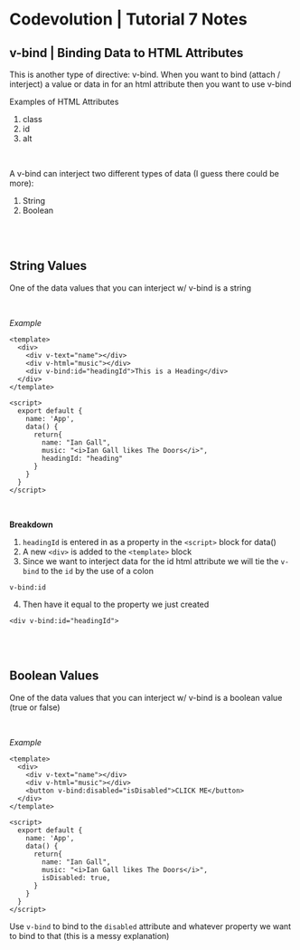# Codevolution | Tutorial 7 Notes


## v-bind | Binding Data to HTML Attributes

This is another type of directive: v-bind. When you want to bind (attach / interject) a value or data in for an html attribute then you want to use v-bind


Examples of HTML Attributes
1. class
1. id
1. alt




<br>

A v-bind can interject two different types of data (I guess there could be more):
1. String
1. Boolean

<br><br>


## String Values

One of the data values that you can interject w/ v-bind is a string


<br>

*Example*
```
<template>
  <div>
    <div v-text="name"></div>
    <div v-html="music"></div>
    <div v-bind:id="headingId">This is a Heading</div>
  </div>
</template>

<script>
  export default {
    name: 'App',
    data() {
      return{
        name: "Ian Gall",
        music: "<i>Ian Gall likes The Doors</i>",
        headingId: "heading"
      }
    }
  }
</script>
```

<br>

**Breakdown**
1. `headingId` is entered in as a property in the `<script>` block for data()
1. A new `<div>` is added to the `<template>` block
1. Since we want to interject data for the id html attribute we will tie the `v-bind` to the `id` by the use of a colon  
```
v-bind:id
```

4. Then have it equal to the property we just created 
```
<div v-bind:id="headingId">
```


<br><br>


## Boolean Values

One of the data values that you can interject w/ v-bind is a boolean value (true or false)

<br>

*Example*
```
<template>
  <div>
    <div v-text="name"></div>
    <div v-html="music"></div>
    <button v-bind:disabled="isDisabled">CLICK ME</button>
  </div>
</template>

<script>
  export default {
    name: 'App',
    data() {
      return{
        name: "Ian Gall",
        music: "<i>Ian Gall likes The Doors</i>",
        isDisabled: true,
      }
    }
  }
</script>
```


Use `v-bind` to bind to the `disabled` attribute and whatever property we want to bind to that (this is a messy explanation)